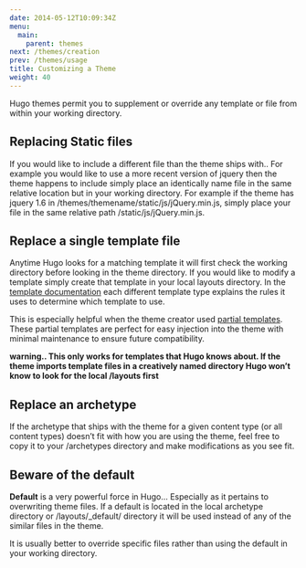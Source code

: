 ```yaml
---
date: 2014-05-12T10:09:34Z
menu:
  main:
    parent: themes
next: /themes/creation
prev: /themes/usage
title: Customizing a Theme
weight: 40
---
```


Hugo themes permit you to supplement or override any template or file
from within your working directory.

## Replacing Static files

If you would like to include a different file than the theme ships
with.. For example you would like to use a more recent version of jquery
then the theme happens to include simply place an identically name file in the same
relative location but in your working directory. For example if the
theme has jquery 1.6 in /themes/themename/static/js/jQuery.min.js, simply place your file
in the same relative path /static/js/jQuery.min.js.

## Replace a single template file

Anytime Hugo looks for a matching template it will first check the
working directory before looking in the theme directory. If you would
like to modify a template simply create that template in your local
layouts directory. In the [template documentation](/templates/overview)
each different template type explains the rules it uses to determine
which template to use.

This is especially helpful when the theme creator used [partial
templates](/templates/partials). These partial templates are perfect for easy
injection into the theme with minimal maintenance to ensure future
compatibility.

**warning.. This only works for templates that Hugo knows about. If the
theme imports template files in a creatively named directory
Hugo won’t know to look for the local /layouts first**

## Replace an archetype

If the archetype that ships with the theme for a given content type (or
all content types) doesn’t fit with how you are using the theme, feel
free to copy it to your /archetypes directory and make modifications as
you see fit.

## Beware of the default

**Default** is a very powerful force in Hugo... Especially as it pertains to
overwriting theme files. If a default is located in the local archetype
directory or /layouts/\_default/ directory it will be used instead of
any of the similar files in the theme. 

It is usually better to override specific files rather than using the
default in your working directory.
